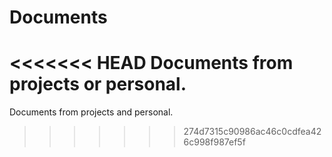 # Documents
<<<<<<< HEAD
Documents from projects or personal.
=======
Documents from projects and personal.
>>>>>>> 274d7315c90986ac46c0cdfea426c998f987ef5f
